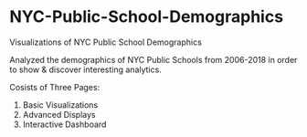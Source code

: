 # NYC-Public-School-Demographics
Visualizations of NYC Public School Demographics

Analyzed the demographics of NYC Public Schools from 2006-2018 in order to show & discover interesting analytics.


Cosists of Three Pages:
1. Basic Visualizations
2. Advanced Displays
3. Interactive Dashboard
